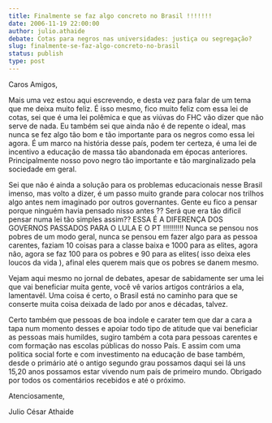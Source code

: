 ```yaml
---
title: Finalmente se faz algo concreto no Brasil !!!!!!!
date: 2006-11-19 22:00:00
author: julio.athaide
debate: Cotas para negros nas universidades: justiça ou segregação? 
slug: finalmente-se-faz-algo-concreto-no-brasil
status: publish 
type: post
---
```


Caros Amigos,  

 Mais uma vez estou aqui escrevendo, e desta vez para falar de um tema que me deixa muito feliz. É isso mesmo, fico muito feliz com essa lei de cotas, sei que é uma lei polêmica e que as viúvas do FHC vão dizer que não serve de nada. Eu também sei que ainda não é de repente o ideal, mas nunca se fez algo tão bom e tão importante para os negros como essa lei agora. É um marco na história desse país, podem ter certeza, é uma lei de incentivo a educação de massa tão abandonada em épocas anteriores. Principalmente nosso povo negro tão importante e tão marginalizado pela sociedade em geral.  

 Sei que não é ainda a solução para os problemas educacionais nesse Brasil imenso, mas volto a dizer, é um passo muito grande para colocar nos trilhos algo antes nem imaginado por outros governantes. Gente eu fico a pensar porque ninguém havia pensado nisso antes ?? Será que era tão dificil pensar numa lei tão simples assim?? ESSA É A DIFERENÇA DOS GOVERNOS PASSADOS PARA O LULA E O PT !!!!!!!!!! Nunca se pensou nos pobres de um modo geral, nunca se pensou em fazer algo para as pessoa carentes, faziam 10 coisas para a classe baixa e 1000 para as elites, agora não, agora se faz 100 para os pobres e 90 para as elites( isso deixa eles loucos da vida ), afinal eles querem mais que os pobres se danem mesmo.   

 Vejam aqui mesmo no jornal de debates, apesar de sabidamente ser uma lei que vai beneficiar muita gente, você vê varios artigos contrários a ela, lamentavél. Uma coisa é certo, o Brasil está no caminho para que se conserte muita coisa deixada de lado por anos e décadas, talvez.  

 Certo também que pessoas de boa indole e carater tem que dar a cara a tapa num momento desses e apoiar todo tipo de atitude que vai beneficiar as pessoas mais humildes, sugiro também a cota para pessoas carentes e com formação nas escolas públicas do nosso País. E assim com uma politica social forte e com investimento na educação de base também, desde o primário até o antigo segundo grau possamos daqui sei lá uns 15,20 anos possamos estar vivendo num país de primeiro mundo. Obrigado por todos os comentários recebidos e até o próximo.  

 Atenciosamente,  

 Julio César Athaide  

